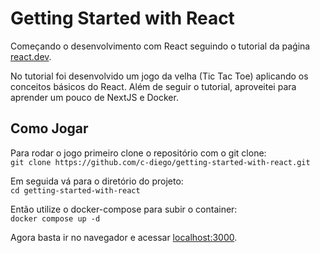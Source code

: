 # Getting Started with React

Começando o desenvolvimento com React seguindo o tutorial da paǵina [react.dev](https://react.dev/learn/tutorial-tic-tac-toe).

No tutorial foi desenvolvido um jogo da velha (Tic Tac Toe) aplicando os conceitos básicos do React. Além de seguir o tutorial, aproveitei para aprender um pouco de NextJS e Docker.

## Como Jogar

Para rodar o jogo primeiro clone o repositório com o git clone:  
`git clone https://github.com/c-diego/getting-started-with-react.git`

Em seguida vá para o diretório do projeto:  
`cd getting-started-with-react`

Então utilize o docker-compose para subir o container:  
`docker compose up -d`

Agora basta ir no navegador e acessar [localhost:3000](http://localhost:3000).
